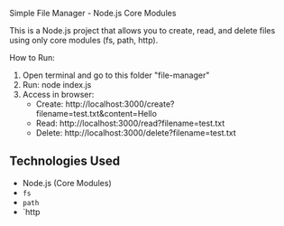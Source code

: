 Simple File Manager - Node.js Core Modules

This is a Node.js project that allows you to create, read, and delete files using only core modules (fs, path, http).

How to Run:
1. Open terminal and go to this folder "file-manager"
2. Run: node index.js
3. Access in browser:
   - Create: http://localhost:3000/create?filename=test.txt&content=Hello
   - Read:   http://localhost:3000/read?filename=test.txt
   - Delete: http://localhost:3000/delete?filename=test.txt
## Technologies Used
- Node.js (Core Modules)
- `fs`
- `path`
- `http
